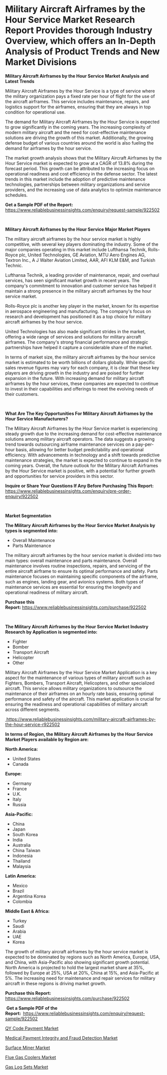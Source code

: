 <p><h1>Military Aircraft Airframes by the Hour Service Market Research Report Provides thorough Industry Overview, which offers an In-Depth Analysis of Product Trends and New Market Divisions</h1></p><p><strong>Military Aircraft Airframes by the Hour Service Market Analysis and Latest Trends</strong></p>
<p><p>Military Aircraft Airframes by the Hour Service is a type of service where the military organization pays a fixed rate per hour of flight for the use of the aircraft airframes. This service includes maintenance, repairs, and logistics support for the airframes, ensuring that they are always in top condition for operational use.</p><p>The demand for Military Aircraft Airframes by the Hour Service is expected to grow significantly in the coming years. The increasing complexity of modern military aircraft and the need for cost-effective maintenance solutions are driving the growth of this market. Additionally, the growing defense budget of various countries around the world is also fueling the demand for airframes by the hour service.</p><p>The market growth analysis shows that the Military Aircraft Airframes by the Hour Service market is expected to grow at a CAGR of 13.8% during the forecast period. This growth can be attributed to the increasing focus on operational readiness and cost efficiency in the defense sector. The latest trends in this market include the adoption of predictive maintenance technologies, partnerships between military organizations and service providers, and the increasing use of data analytics to optimize maintenance schedules.</p></p>
<p><strong>Get a Sample PDF of the Report:&nbsp;</strong> <a href="https://www.reliablebusinessinsights.com/enquiry/request-sample/922502">https://www.reliablebusinessinsights.com/enquiry/request-sample/922502</a></p>
<p>&nbsp;</p>
<p><strong>Military Aircraft Airframes by the Hour Service Major Market Players</strong></p>
<p><p>The military aircraft airframes by the hour service market is highly competitive, with several key players dominating the industry. Some of the major companies operating in this market include Lufthansa Technik, Rolls-Royce plc, United Technologies, GE Aviation, MTU Aero Engines AG, Textron Inc., A J Walter Aviation Limited, AAR, AFI KLM E&M, and Turkish Technic.</p><p>Lufthansa Technik, a leading provider of maintenance, repair, and overhaul services, has seen significant market growth in recent years. The company's commitment to innovation and customer service has helped it maintain a strong presence in the military aircraft airframes by the hour service market.</p><p>Rolls-Royce plc is another key player in the market, known for its expertise in aerospace engineering and manufacturing. The company's focus on research and development has positioned it as a top choice for military aircraft airframes by the hour service.</p><p>United Technologies has also made significant strides in the market, offering a wide range of services and solutions for military aircraft airframes. The company's strong financial performance and strategic partnerships have helped it capture a considerable share of the market.</p><p>In terms of market size, the military aircraft airframes by the hour service market is estimated to be worth billions of dollars globally. While specific sales revenue figures may vary for each company, it is clear that these key players are driving growth in the industry and are poised for further expansion in the future. With increasing demand for military aircraft airframes by the hour services, these companies are expected to continue to invest in their capabilities and offerings to meet the evolving needs of their customers.</p></p>
<p>&nbsp;</p>
<p><strong>What Are The Key Opportunities For Military Aircraft Airframes by the Hour Service Manufacturers?</strong></p>
<p><p>The Military Aircraft Airframes by the Hour Service market is experiencing steady growth due to the increasing demand for cost-effective maintenance solutions among military aircraft operators. The data suggests a growing trend towards outsourcing airframe maintenance services on a pay-per-hour basis, allowing for better budget predictability and operational efficiency. With advancements in technology and a shift towards predictive maintenance strategies, the market is expected to continue to expand in the coming years. Overall, the future outlook for the Military Aircraft Airframes by the Hour Service market is positive, with a potential for further growth and opportunities for service providers in this sector.</p></p>
<p><strong>Inquire or Share Your Questions If Any Before Purchasing This Report:</strong> <a href="https://www.reliablebusinessinsights.com/enquiry/pre-order-enquiry/922502">https://www.reliablebusinessinsights.com/enquiry/pre-order-enquiry/922502</a></p>
<p>&nbsp;</p>
<p><strong>Market Segmentation</strong></p>
<p><strong>The Military Aircraft Airframes by the Hour Service Market Analysis by types is segmented into:</strong></p>
<p><ul><li>Overall Maintenance</li><li>Parts Maintenance</li></ul></p>
<p><p>The military aircraft airframes by the hour service market is divided into two main types: overall maintenance and parts maintenance. Overall maintenance involves routine inspections, repairs, and servicing of the entire aircraft airframe to ensure its optimal performance and safety. Parts maintenance focuses on maintaining specific components of the airframe, such as engines, landing gear, and avionics systems. Both types of maintenance services are essential for ensuring the longevity and operational readiness of military aircraft.</p></p>
<p><strong>Purchase this Report:&nbsp;</strong><a href="https://www.reliablebusinessinsights.com/purchase/922502">https://www.reliablebusinessinsights.com/purchase/922502</a></p>
<p>&nbsp;</p>
<p><strong>The Military Aircraft Airframes by the Hour Service Market Industry Research by Application is segmented into:</strong></p>
<p><ul><li>Fighter</li><li>Bomber</li><li>Transport Aircraft</li><li>Helicopter</li><li>Other</li></ul></p>
<p><p>Military Aircraft Airframes by the Hour Service Market Application is a key aspect for the maintenance of various types of military aircraft such as Fighters, Bombers, Transport Aircraft, Helicopters, and other specialized aircraft. This service allows military organizations to outsource the maintenance of their airframes on an hourly rate basis, ensuring optimal performance and safety of the aircraft. This market application is crucial for ensuring the readiness and operational capabilities of military aircraft across different segments.</p></p>
<p><a href="https://www.reliablebusinessinsights.com/military-aircraft-airframes-by-the-hour-service-r922502">&nbsp;https://www.reliablebusinessinsights.com/military-aircraft-airframes-by-the-hour-service-r922502</a></p>
<p><strong>In terms of Region, the Military Aircraft Airframes by the Hour Service Market Players available by Region are:</strong></p>
<p>
    <p> <strong> North America: </strong>
        <ul>
            <li>United States</li>
            <li>Canada</li>
        </ul>
        </p> 
    <p> <strong> Europe: </strong>
        <ul>
            <li>Germany</li>
            <li>France</li>
            <li>U.K.</li>
            <li>Italy</li>
            <li>Russia</li>
        </ul>
        </p> 
    <p> <strong> Asia-Pacific: </strong>
        <ul>
            <li>China</li>
            <li>Japan</li>
            <li>South Korea</li>
            <li>India</li>
            <li>Australia</li>
            <li>China Taiwan</li>
            <li>Indonesia</li>
            <li>Thailand</li>
            <li>Malaysia</li>
        </ul>
        </p> 
    <p> <strong> Latin America: </strong>
        <ul>
            <li>Mexico</li>
            <li>Brazil</li>
            <li>Argentina Korea</li>
            <li>Colombia</li>
        </ul>
        </p> 
    <p> <strong> Middle East & Africa: </strong>
        <ul>
            <li>Turkey</li>
            <li>Saudi</li>
            <li>Arabia</li>
            <li>UAE</li>
            <li>Korea</li>
        </ul>
    </p>
    </p>
<p><p>The growth of military aircraft airframes by the hour service market is expected to be dominated by regions such as North America, Europe, USA, and China, with Asia-Pacific also showing significant growth potential. North America is projected to hold the largest market share at 35%, followed by Europe at 25%, USA at 20%, China at 15%, and Asia-Pacific at 5%. The increasing need for maintenance and repair services for military aircraft in these regions is driving market growth.</p></p>
<p><strong>Purchase this Report: </strong><a href="https://www.reliablebusinessinsights.com/purchase/922502">https://www.reliablebusinessinsights.com/purchase/922502</a></p>
<p>&nbsp;<strong>Get a Sample PDF of the Report:&nbsp;&nbsp;</strong><a href="https://www.reliablebusinessinsights.com/enquiry/request-sample/922502">https://www.reliablebusinessinsights.com/enquiry/request-sample/922502</a></p>
<p><strong></strong></p>
<p><p><a href="https://github.com/jadenRaynor/Market-Research-Report-List-1/blob/main/qy-code-payment-market.md">QY Code Payment Market</a></p><p><a href="https://github.com/ranaacryptoaddmin/Market-Research-Report-List-1/blob/main/medical-payment-integrity-and-fraud-detection-market.md">Medical Payment Integrity and Fraud Detection Market</a></p><p><a href="https://medium.com/@carlahoustonh51/insights-into-the-surface-miner-market-market-players-market-size-geographical-regions-and-2acfa208c044">Surface Miner Market</a></p><p><a href="https://medium.com/@danielwardb654202/exploring-flue-gas-coolers-market-dynamics-global-trends-and-future-growth-prospects-2024-2031-dbd40d5e0f0b">Flue Gas Coolers Market</a></p><p><a href="https://medium.com/@norchellecan/gas-log-sets-market-size-market-segmentation-market-trends-and-growth-analysis-forecast-till-2031-dcf35282c209">Gas Log Sets Market</a></p></p>
